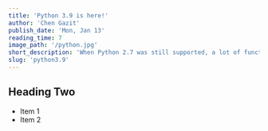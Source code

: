 ```yaml
---
title: 'Python 3.9 is here!'
author: 'Chen Gazit'
publish_date: 'Mon, Jan 13'
reading_time: 7
image_path: '/python.jpg'
short_description: 'When Python 2.7 was still supported, a lot of functionality in Python 3 was kept for backward compatibility with Python 2.7. With the end of Python 2 support, these backward compatibility layers have been removed, or will be removed soon.'
slug: 'python3.9'
---
```


## Heading Two

-   Item 1
-   Item 2
